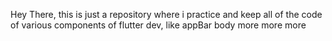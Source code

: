 Hey There,
  this is just a repository where i practice and keep all of the code of various components of flutter dev, like appBar body more more more 
